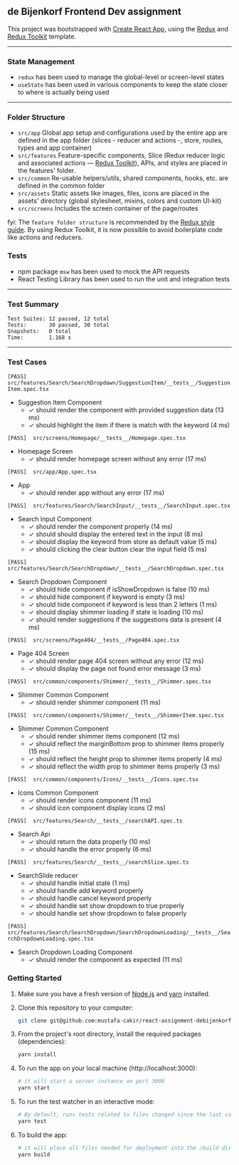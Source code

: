 
## de Bijenkorf Frontend Dev assignment
This project was bootstrapped with [Create React App](https://github.com/facebook/create-react-app), using the [Redux](https://redux.js.org/) and [Redux Toolkit](https://redux-toolkit.js.org/) template.

---

### State Management

-   `redux` has been used to manage the global-level or screen-level states
-   `useState` has been used in various components to keep the state closer to where is actually being used

---

### Folder Structure

-   `src/app` Global app setup and configurations used by the entire app are defined in the app folder (slices - reducer and actions -, store, routes, types and app container)
-   `src/features` Feature-specific components, Slice (Redux reducer logic and associated actions — [Redux Toolkit](#https://redux-toolkit.js.org/)), APIs, and styles are placed in the features' folder.
-   `src/common` Re-usable helpers/utils, shared components, hooks, etc. are defined in the common folder
-   `src/assets` Static assets like images, files, icons are placed in the assets' directory (global stylesheet, mixins, colors and custom UI-kit)
-   `src/screens` Includes the screen container of the page/routes

fyi: The `feature folder structure` is recommended by the [Redux style guide](#https://redux.js.org/style-guide/style-guide#structure-files-as-feature-folders-with-single-file-logic). By using Redux Toolkit, it is now possible to avoid boilerplate code like actions and reducers.


### Tests

-   npm package `msw` has been used to mock the API requests
-   React Testing Library has been used to run the unit and integration tests


---

### Test Summary


    Test Suites: 12 passed, 12 total
    Tests:       30 passed, 30 total
    Snapshots:   0 total
    Time:        1.168 s

---

### Test Cases

`[PASS]  src/features/Search/SearchDropdown/SuggestionItem/__tests__/SuggestionItem.spec.tsx`
- Suggestion Item Component
  - ✓ should render the component with provided suggestion data (13 ms)
  - ✓ should highlight the item if there is match with the keyword (4 ms)

`[PASS]  src/screens/Homepage/__tests__/Homepage.spec.tsx`
- Homepage Screen
  - ✓ should render homepage screen without any error (17 ms)

`[PASS]  src/app/App.spec.tsx`
- App
  - ✓ should render app without any error (17 ms)

`[PASS]  src/features/Search/SearchInput/__tests__/SearchInput.spec.tsx`
- Search Input Component
  - ✓ should render the component properly (14 ms)
  - ✓ should should display the entered text in the input (8 ms)
  - ✓ should display the keyword from store as default value (5 ms)
  - ✓ should clicking the clear button clear the input field (5 ms)

`[PASS]  src/features/Search/SearchDropdown/__tests__/SearchDropdown.spec.tsx`
- Search Dropdown Component
  - ✓ should hide component if isShowDropdown is false (10 ms)
  - ✓ should hide component if keyword is empty (3 ms)
  - ✓ should hide component if keyword is less than 2 letters (1 ms)
  - ✓ should display shimmer loading if state is loading (10 ms)
  - ✓ should render suggestions if the suggestions data is present (4 ms)

`[PASS]  src/screens/Page404/__tests__/Page404.spec.tsx`
- Page 404 Screen
  - ✓ should render page 404 screen without any error (12 ms)
  - ✓ should display the page not found error message (3 ms)

`[PASS]  src/common/components/Shimmer/__tests__/Shimmer.spec.tsx`
- Shimmer Common Component
  - ✓ should render shimmer component (11 ms)

`[PASS]  src/common/components/Shimmer/__tests__/ShimmerItem.spec.tsx`
- Shimmer Common Component
  - ✓ should render shimmer items component (12 ms)
  - ✓ should reflect the marginBottom prop to shimmer items properly (15 ms)
  - ✓ should reflect the height prop to shimmer items properly (4 ms)
  - ✓ should reflect the width prop to shimmer items properly (3 ms)

`[PASS]  src/common/components/Icons/__tests__/Icons.spec.tsx`
- Icons Common Component
  - ✓ should render icons component (11 ms)
  - ✓ should icon component display icons (2 ms)

`[PASS]  src/features/Search/__tests__/searchAPI.spec.ts`
- Search Api
  - ✓ should return the data properly (10 ms)
  - ✓ should handle the error properly (6 ms)

`[PASS]  src/features/Search/__tests__/searchSlice.spec.ts`
- SearchSlide reducer
  - ✓ should handle initial state (1 ms)
  - ✓ should handle add keyword properly
  - ✓ should handle cancel keyword properly
  - ✓ should handle set show dropdown to true properly
  - ✓ should handle set show dropdown to false properly

`[PASS]  src/features/Search/SearchDropdown/SearchDropdownLoading/__tests__/SearchDropdownLoading.spec.tsx`
- Search Dropdown Loading Component
  - ✓ should render the component as expected (11 ms)


### Getting Started

1. Make sure you have a fresh version of [Node.js](https://nodejs.org/en/) and [yarn](https://classic.yarnpkg.com/lang/en/docs/install/#mac-stable) installed.

2. Clone this repository to your computer:

    ```sh
    git clone git@github.com:mustafa-cakir/react-assignment-debijenkorf.git
    ```

3. From the project's root directory, install the required packages (dependencies):

    ```sh
    yarn install
    ```

4. To run the app on your local machine (http://localhost:3000):

    ```sh
    # it will start a server instance on port 3000
    yarn start
    ```

5. To run the test watcher in an interactive mode:

    ```sh
    # By default, runs tests related to files changed since the last commit.
    yarn test
    ```

6. To build the app:

    ```sh
    # it will place all files needed for deployment into the /build directory
    yarn build
    ```
